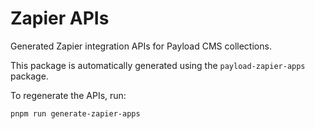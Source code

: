 # Zapier APIs

Generated Zapier integration APIs for Payload CMS collections.

This package is automatically generated using the `payload-zapier-apps` package.

To regenerate the APIs, run:

```bash
pnpm run generate-zapier-apps
```
